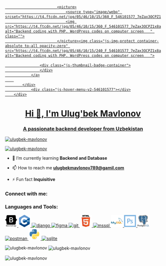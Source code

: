 <div class="search-result-cell small-bottom-spacing js-search-result-cell ftl-thumb-mosaic js-hover-container" data-content-id="546101577" data-ingest-content-id="546101577" data-t="search-result-cell" data-comp-url="https://stock.adobe.com/uz/Download/Watermarked/546101577" data-ingest-position="3,1" style="margin-right: 0px;">
            <div class="thumb-frame " data-width="539" data-height="360" data-is-chin-below="false" itemscope="" itemtype="https://schema.org/ImageObject" data-row="3" data-column="1" style="width: 515px; height: 344px;">
                <a name="546101577" class="js-search-result-thumbnail non-js-link" href="https://stock.adobe.com/uz/images/backend-coding-with-php-wordpress-codes-on-computer-screen/546101577" data-content-id="546101577" data-ingest-clicktype="open-detail" data-t="open-details-panel-546101577-link">
                    <meta itemprop="name" content="Backend coding with PHP. WordPress codes on computer screen	">
                    <meta itemprop="width" content="539">
                    <meta itemprop="height" content="360">
                    <meta itemprop="thumbnailUrl" content="https://t4.ftcdn.net/jpg/05/46/10/15/360_F_546101577_7eZax3OCPZ1x8aST0oVsnDfX2OzjBsGr.jpg">
                    <!-- Editorial images should not be licensable from Google images for legal purposes -->
                        <meta itemprop="contentUrl" content="https://t4.ftcdn.net/jpg/05/46/10/15/360_F_546101577_7eZax3OCPZ1x8aST0oVsnDfX2OzjBsGr.jpg">
                        <meta itemprop="license" content="/uz/license-terms">
                        <meta itemprop="acquireLicensePage" content="https://stock.adobe.com/uz/images/backend-coding-with-php-wordpress-codes-on-computer-screen/546101577?start-checkout=1&amp;content-id=546101577">
                    
        
                            <picture>
                                <source type="image/webp" srcset="https://t4.ftcdn.net/jpg/05/46/10/15/360_F_546101577_7eZax3OCPZ1x8aST0oVsnDfX2OzjBsGr.webp">
                                <img src="https://t4.ftcdn.net/jpg/05/46/10/15/360_F_546101577_7eZax3OCPZ1x8aST0oVsnDfX2OzjBsGr.jpg" alt="Backend coding with PHP. WordPress codes on computer screen	" class="">
                            </picture><img class="js-img-protect container-absolute to-all opacity-zero" src="https://t4.ftcdn.net/jpg/05/46/10/15/240_F_546101577_7eZax3OCPZ1x8aST0oVsnDfX2OzjBsGr.jpg" alt="Backend coding with PHP. WordPress codes on computer screen	">

                    <div class="js-thumbnail-badge-container">
                    </div>
                </a>
        
            </div>
                <div class="js-hover-menu-v2-546101577"></div>
        </div>

<h1 align="center">Hi 👋, I'm Ulug'bek Mavlonov</h1>
<h3 align="center">A passionate backend developer from Uzbekistan</h3>

<p align="left"> <img src="https://komarev.com/ghpvc/?username=ulugbek-mavlonov&label=Profile%20views&color=0e75b6&style=flat" alt="ulugbek-mavlonov" /> </p>

<p align="left"> <a href="https://github.com/ryo-ma/github-profile-trophy"><img src="https://github-profile-trophy.vercel.app/?username=ulugbek-mavlonov" alt="ulugbek-mavlonov" /></a> </p>

- 🌱 I’m currently learning **Backend and Database**

- 📫 How to reach me **ulugbekmavlonov789@gamil.com**

- ⚡ Fun fact **Inquisitive**

<h3 align="left">Connect with me:</h3>
<p align="left">
</p>

<h3 align="left">Languages and Tools:</h3>
<p align="left"> <a href="https://getbootstrap.com" target="_blank" rel="noreferrer"> <img src="https://raw.githubusercontent.com/devicons/devicon/master/icons/bootstrap/bootstrap-plain-wordmark.svg" alt="bootstrap" width="40" height="40"/> </a> <a href="https://www.w3schools.com/cpp/" target="_blank" rel="noreferrer"> <img src="https://raw.githubusercontent.com/devicons/devicon/master/icons/cplusplus/cplusplus-original.svg" alt="cplusplus" width="40" height="40"/> </a> <a href="https://www.djangoproject.com/" target="_blank" rel="noreferrer"> <img src="https://cdn.worldvectorlogo.com/logos/django.svg" alt="django" width="40" height="40"/> </a> <a href="https://www.figma.com/" target="_blank" rel="noreferrer"> <img src="https://www.vectorlogo.zone/logos/figma/figma-icon.svg" alt="figma" width="40" height="40"/> </a> <a href="https://git-scm.com/" target="_blank" rel="noreferrer"> <img src="https://www.vectorlogo.zone/logos/git-scm/git-scm-icon.svg" alt="git" width="40" height="40"/> </a> <a href="https://www.w3.org/html/" target="_blank" rel="noreferrer"> <img src="https://raw.githubusercontent.com/devicons/devicon/master/icons/html5/html5-original-wordmark.svg" alt="html5" width="40" height="40"/> </a> <a href="https://www.microsoft.com/en-us/sql-server" target="_blank" rel="noreferrer"> <img src="https://www.svgrepo.com/show/303229/microsoft-sql-server-logo.svg" alt="mssql" width="40" height="40"/> </a> <a href="https://www.mysql.com/" target="_blank" rel="noreferrer"> <img src="https://raw.githubusercontent.com/devicons/devicon/master/icons/mysql/mysql-original-wordmark.svg" alt="mysql" width="40" height="40"/> </a> <a href="https://www.photoshop.com/en" target="_blank" rel="noreferrer"> <img src="https://raw.githubusercontent.com/devicons/devicon/master/icons/photoshop/photoshop-line.svg" alt="photoshop" width="40" height="40"/> </a> <a href="https://www.postgresql.org" target="_blank" rel="noreferrer"> <img src="https://raw.githubusercontent.com/devicons/devicon/master/icons/postgresql/postgresql-original-wordmark.svg" alt="postgresql" width="40" height="40"/> </a> <a href="https://postman.com" target="_blank" rel="noreferrer"> <img src="https://www.vectorlogo.zone/logos/getpostman/getpostman-icon.svg" alt="postman" width="40" height="40"/> </a> <a href="https://www.python.org" target="_blank" rel="noreferrer"> <img src="https://raw.githubusercontent.com/devicons/devicon/master/icons/python/python-original.svg" alt="python" width="40" height="40"/> </a> <a href="https://www.sqlite.org/" target="_blank" rel="noreferrer"> <img src="https://www.vectorlogo.zone/logos/sqlite/sqlite-icon.svg" alt="sqlite" width="40" height="40"/> </a> </p>

<p><img align="left" src="https://github-readme-stats.vercel.app/api/top-langs?username=ulugbek-mavlonov&show_icons=true&locale=en&layout=compact" alt="ulugbek-mavlonov" /></p>

<p>&nbsp;<img align="center" src="https://github-readme-stats.vercel.app/api?username=ulugbek-mavlonov&show_icons=true&locale=en" alt="ulugbek-mavlonov" /></p>

<p><img align="center" src="https://github-readme-streak-stats.herokuapp.com/?user=ulugbek-mavlonov&" alt="ulugbek-mavlonov" /></p>
